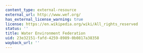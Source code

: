 ```yaml
---
content_type: external-resource
external_url: http://www.wef.org/
has_external_license_warning: true
license: https://en.wikipedia.org/wiki/All_rights_reserved
status: ''
title: Water Environment Federation
uid: 23e32151-fafd-4259-8989-0b0817a38358
wayback_url: ''
---
```

